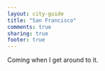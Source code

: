 ```yaml
---
layout: city-guide
title: "San Francisco"
comments: true
sharing: true
footer: true
---
```


Coming when I get around to it.

<!-- - [Things to Do](#Things-to-Do)
- [Bars](#Bars)
- [Restaurants](#Restaurants)


<a name="Things-to-Do"></a>
### Things to Do

<a name="Bars"></a>
### Bars

<a name="Restaurants"></a>
### Restaurants -->
